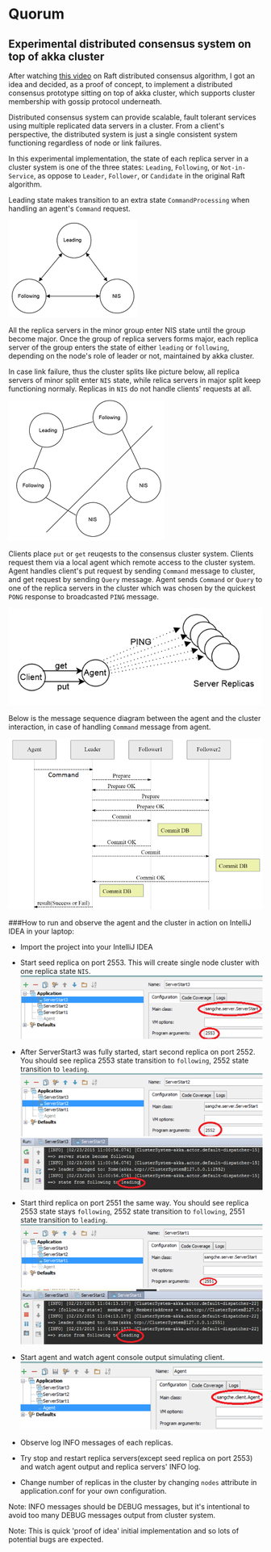 # Quorum

## Experimental distributed consensus system on top of akka cluster


After watching [this video](https://www.youtube.com/watch?v=LAqyTyNUYSY) on Raft distributed consensus algorithm, I got an idea and decided, as a proof of concept,
to implement a distributed consensus prototype sitting on top of akka cluster, which supports cluster membership with gossip protocol underneath.

Distributed consensus system can provide scalable, fault tolerant services using multiple replicated data servers in a cluster.
From a client's perspective, the distributed system is just a single consistent system functioning regardless of node or link failures.

In this experimental implementation, the state of each replica server in a cluster system is one of the three states:
`Leading`, `Following`, or `Not-in-Service`, as oppose to `Leader`, `Follower`, or `Candidate` in the original Raft algorithm.

Leading state makes transition to an extra state `CommandProcessing` when handling an agent's `Command` request.

![states](https://raw.githubusercontent.com/sangche/sangche.github.io/master/pics/050218/Capture1.PNG)

All the replica servers in the minor group enter NIS state until the group become major. Once the group of replica servers forms major,
each replica server of the group enters the state of either `leading` or `following`, depending on the node's role of leader or not, maintained by akka cluster.

In case link failure, thus the cluster splits like picture below, all replica servers of minor split enter `NIS` state, while relica servers in major split keep functioning normaly. Replicas in `NIS` do not handle clients' requests at all.

![splits](https://raw.githubusercontent.com/sangche/sangche.github.io/master/pics/050218/Capture.PNG)

Clients place `put` or `get` reuqests to the consensus cluster system. Clients request them via a local agent which remote access to the cluster system. Agent handles client's put request by sending `Command` message to cluster, and get request by sending `Query` message.
Agent sends `Command` or `Query` to one of the replica servers in the cluster which was chosen by the quickest `PONG` response to broadcasted `PING` message.

![pingpong](https://raw.githubusercontent.com/sangche/sangche.github.io/master/pics/050218/Capture3.PNG)

Below is the message sequence diagram between the agent and the cluster interaction, in case of handling `Command` message from agent.

![sequence diagram](https://raw.githubusercontent.com/sangche/sangche.github.io/master/pics/050218/Capture4.PNG)


###How to run and observe the agent and the cluster in action on IntelliJ IDEA in your laptop:

* Import the project into your IntelliJ IDEA

* Start seed replica on port 2553. This will create single node cluster with one replica state `NIS`.
![serverstart3](https://raw.githubusercontent.com/sangche/sangche.github.io/master/pics/050218/s3.PNG)

* After ServerStart3 was fully started, start second replica on port 2552. You should see replica 2553 state transition to `following`, 2552 state transition to `leading`.
![serverstart2](https://raw.githubusercontent.com/sangche/sangche.github.io/master/pics/050218/s2.PNG)
![log2](https://raw.githubusercontent.com/sangche/sangche.github.io/master/pics/050218/22.PNG)

* Start third replica on port 2551 the same way. You should see replica 2553 state stays `following`, 2552 state transition to `following`, 2551 state transition to `leading`.
![startserver1](https://raw.githubusercontent.com/sangche/sangche.github.io/master/pics/050218/s1.PNG)
![log1](https://raw.githubusercontent.com/sangche/sangche.github.io/master/pics/050218/11.PNG)

* Start agent and watch agent console output simulating client.
![agent](https://raw.githubusercontent.com/sangche/sangche.github.io/master/pics/050218/agnt.PNG)

* Observe log INFO messages of each replicas.

* Try stop and restart replica servers(except seed replica on port 2553) and watch agent output and replica servers' INFO log.

* Change number of replicas in the cluster by changing `nodes` attribute in application.conf for your own configuration.

Note: INFO messages should be DEBUG messages, but it's intentional to avoid too many
DEBUG messages output from cluster system.

Note: This is quick 'proof of idea' initial implementation and so lots of potential bugs are expected.